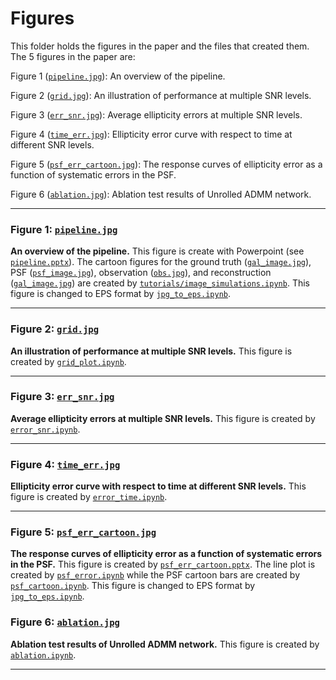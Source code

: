 # Figures

This folder holds the figures in the paper and the files that created them. The 5 figures in the paper are:

Figure 1 ([`pipeline.jpg`](pipeline.jpg)): An overview of the pipeline.

Figure 2 ([`grid.jpg`](grid.jpg)): An illustration of performance at multiple SNR levels.

Figure 3 ([`err_snr.jpg`](err_snr.jpg)): Average ellipticity errors at multiple SNR levels.

Figure 4 ([`time_err.jpg`](error_time.jpg)): Ellipticity error curve with respect to time at different SNR levels.

Figure 5 ([`psf_err_cartoon.jpg`](psf_err_cartoon.jpg)): The response curves of ellipticity error as a function of systematic errors in the PSF.

Figure 6 ([`ablation.jpg`](ablation.jpg)): Ablation test results of Unrolled ADMM network.

---

### Figure 1: [`pipeline.jpg`](pipeline.jpg)

**An overview of the pipeline.** This figure is create with Powerpoint (see [`pipeline.pptx`](pipeline.pptx)). The cartoon figures for the ground truth ([`gal_image.jpg`](gal_image.jpg)), PSF ([`psf_image.jpg`](psf_image.jpg)), observation ([`obs.jpg`](obs.jpg)), and reconstruction ([`gal_image.jpg`](gal_image.jpg)) are created by [`tutorials/image_simulations.ipynb`](../tutorials/image_simulation.ipynb). This figure is changed to EPS format by [`jpg_to_eps.ipynb`](jpg_to_eps.ipynb).

---

### Figure 2: [`grid.jpg`](grid.jpg)

**An illustration of performance at multiple SNR levels.** This figure is created by [`grid_plot.ipynb`](grid_plot.ipynb).

---

### Figure 3: [`err_snr.jpg`](err_snr.jpg)

**Average ellipticity errors at multiple SNR levels.** This figure is created by [`error_snr.ipynb`](error_snr.ipynb).

---

### Figure 4: [`time_err.jpg`](error_time.jpg)

**Ellipticity error curve with respect to time at different SNR levels.**  This figure is created by [`error_time.ipynb`](error_time.ipynb).

---

### Figure 5: [`psf_err_cartoon.jpg`](psf_err_cartoon.jpg)

**The response curves of ellipticity error as a function of systematic errors in the PSF.** This figure is created by [`psf_err_cartoon.pptx`](psf_err_cartoon.pptx). The line plot is created by [`psf_error.ipynb`](psf_error.ipynb) while the PSF cartoon bars are created by [`psf_cartoon.ipynb`](psf_cartoon.ipynb). This figure is changed to EPS format by [`jpg_to_eps.ipynb`](jpg_to_eps.ipynb).

### Figure 6: [`ablation.jpg`](ablation.jpg)

**Ablation test results of Unrolled ADMM network.** This figure is created by [`ablation.ipynb`](ablation.ipynb).

---